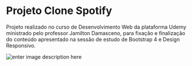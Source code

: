 # Projeto Clone Spotify
Projeto realizado no curso de Desenvolvimento Web da plataforma Udemy ministrado pelo professor Jamilton Damasceno, para fixação e finalização do conteúdo apresentado na sessão de estudo de Bootstrap 4 e Design Responsivo.

![enter image description here](https://i.imgur.com/vLSsa5X.png)
